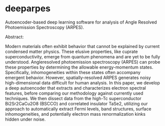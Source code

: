 # deeparpes
Autoencoder-based deep learning software for analysis of Angle Resolved Photoemission Spectroscopy (ARPES).

Abstract:

Modern materials often exhibit behavior that cannot be explained by current condensed matter physics. These elusive properties, like cuprate superconductivity, emerge from quantum phenomena and are yet to be fully understood. Angleresolved photoemission spectroscopy (ARPES) can probe these properties by determining the allowable energy-momentum states. Specifically, inhomogeneities within these states often accompany emergent behavior. However, spatially-resolved ARPES generates noisy high-dimensional data difficult for human analysis. In this paper, we develop a deep autoencoder that extracts and characterizes electron spectral features, before comparing our methodology against currently used techniques. We then dissect data from the high-Tc superconductor Bi2Sr2CaCu2O8 (BSCCO) and correlated insulator TaSe2, utilizing our approach to automatically extract Fermi levels, band structures, surface inhomogeneities, and potentially electron mass renormalization kinks hidden under noise.

